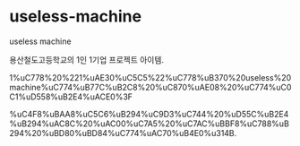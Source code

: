 # useless-machine
useless machine

용산철도고등학교의 1인 1기업 프로젝트 아이템.

1%uC778%20%221%uAE30%uC5C5%22%uC778%uB370%20useless%20machine%uC774%uB77C%uB2C8%20%uC870%uAE08%20%uC774%uC0C1%uD558%uB2E4%uACE0%3F

%uC4F8%uBAA8%uC5C6%uB294%uC9D3%uC744%20%uD55C%uB2E4%uB294%uAC8C%20%uAC00%uC7A5%20%uC7AC%uBBF8%uC788%uB294%20%uBD80%uBD84%uC774%uAC70%uB4E0%u314B.
